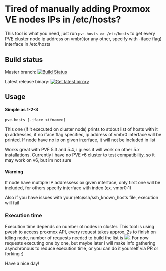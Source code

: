 # Tired of manually adding Proxmox VE nodes IPs in /etc/hosts?
This tool is what you need, just run `pve-hosts >> /etc/hosts` to get every PVE cluster node ip address on vmbr0(or any other, specify with -iface flag) interface in /etc/hosts

## Build status
Master branch: [![Build Status](https://dev.azure.com/niasar/pve-hosts/_apis/build/status/niasar.pve-hosts?branchName=master)](https://dev.azure.com/niasar/pve-hosts/_build/latest?definitionId=2&branchName=master)

Latest release binary: [![Get latest binary](https://img.shields.io/badge/Version-1.0.0-green.svg)](https://github.com/niasar/pve-hosts/releases/latest/download/pve-hosts)

## Usage

#### Simple as 1-2-3
`pve-hosts [-iface <ifname>]`

This one (if it executed on cluster node) prints to stdout list of hosts with it ip addresses, if no iface flag specified, ip address of vmbr0 interface will be printed. If node have no ip on given interface, it will not be included in list

Works great with PVE 5.3 and 5.4, i guess it will work on other 5.x installations. Currently i have no PVE v6 cluster to test compatibility, so it may work on v6, but im not sure

#### Warning

If node have multiple IP addressess on given interface, only first one will be included, for others specify interface with index (ex. vmbr0:1)

Also if you have issues with your /etc/ssh/ssh_known_hosts file, execution will fail

### Execution time

Execution time depends on number of nodes in cluster. This tool is using pvesh to access proxmox API, every request takes approx. 2s to finish on idling node, number of requests needed to build the list is ![](https://latex.codecogs.com/gif.latex?n_{req}=n_{nodes}&plus;1). For now requests executing one by one, but maybe later i will make info gathering asynchronous to reduce execution time, or you can do it yourself via PR or forking :)

Have a nice day!